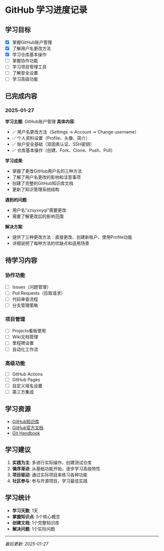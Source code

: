 # GitHub 学习进度记录

## 学习目标
- [x] 掌握GitHub账户管理
- [x] 了解用户名更改方法
- [x] 学习仓库基本操作
- [ ] 掌握协作功能
- [ ] 学习项目管理工具
- [ ] 了解安全设置
- [ ] 学习高级功能

## 已完成内容

### 2025-01-27
**学习主题**: GitHub账户管理
**具体内容**:
- ✅ 用户名更改方法（Settings → Account → Change username）
- ✅ 个人资料设置（Profile、头像、简介）
- ✅ 账户安全基础（双因素认证、SSH密钥）
- ✅ 仓库基本操作（创建、Fork、Clone、Push、Pull）

**学习成果**:
- 掌握了更改GitHub用户名的三种方法
- 了解了用户名更改的影响和注意事项
- 创建了完整的GitHub知识库文档
- 更新了知识管理系统结构

**遇到的问题**:
- 用户名"xzsyxxyql"需要更改
- 需要了解更改后的影响范围

**解决方案**:
- 提供了三种更改方法：直接更改、创建新账户、使用Profile功能
- 详细说明了每种方法的优缺点和适用场景

## 待学习内容

### 协作功能
- [ ] Issues（问题管理）
- [ ] Pull Requests（拉取请求）
- [ ] 代码审查流程
- [ ] 分支管理策略

### 项目管理
- [ ] Projects看板使用
- [ ] Wiki文档管理
- [ ] 里程碑设置
- [ ] 自动化工作流

### 高级功能
- [ ] GitHub Actions
- [ ] GitHub Pages
- [ ] 自定义域名设置
- [ ] 第三方集成

## 学习资源
- [GitHub知识库](../knowledge_base/topics/02_GitHub_知识.md)
- [GitHub官方文档](https://docs.github.com/)
- [Git Handbook](https://guides.github.com/introduction/git-handbook/)

## 学习建议
1. **实践为主**: 多进行实际操作，创建测试仓库
2. **循序渐进**: 从基础功能开始，逐步学习高级特性
3. **项目驱动**: 通过实际项目来练习各种功能
4. **社区参与**: 参与开源项目，学习最佳实践

## 学习统计
- **学习天数**: 1天
- **掌握知识点**: 5个核心概念
- **创建文档**: 1个完整知识库
- **解决问题**: 1个实际问题

---
*最后更新: 2025-01-27* 